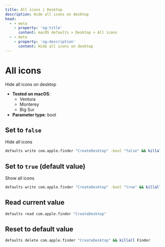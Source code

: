 ```yaml
---
title: All icons | Desktop
description: Hide all icons on desktop
head:
  - - meta
    - property: 'og:title'
      content: macOS defaults > Desktop > All icons
  - - meta
    - property: 'og:description'
      content: Hide all icons on desktop
---
```


# All icons

Hide all icons on desktop

<!-- break lists -->

- **Tested on macOS**:
  - Ventura
  - Monterey
  - Big Sur
- **Parameter type**: bool

## Set to `false`

Hide all icons

```bash
defaults write com.apple.finder "CreateDesktop" -bool "false" && killall Finder
```

## Set to `true` (default value)

Show all icons

```bash
defaults write com.apple.finder "CreateDesktop" -bool "true" && killall Finder
```

## Read current value

```bash
defaults read com.apple.finder "CreateDesktop"
```

## Reset to default value

```bash
defaults delete com.apple.finder "CreateDesktop" && killall Finder
```
